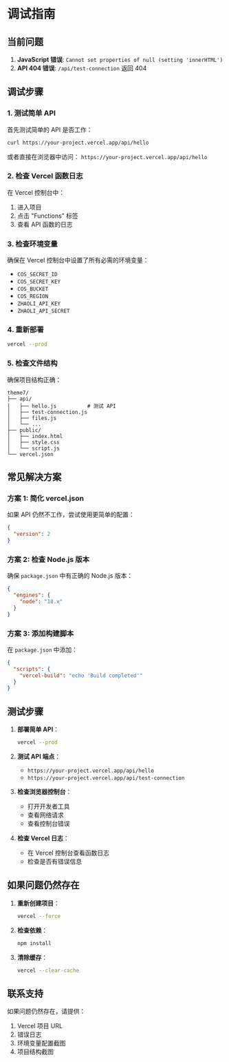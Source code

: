 # 调试指南

## 当前问题

1. **JavaScript 错误**: `Cannot set properties of null (setting 'innerHTML')`
2. **API 404 错误**: `/api/test-connection` 返回 404

## 调试步骤

### 1. 测试简单 API

首先测试简单的 API 是否工作：

```bash
curl https://your-project.vercel.app/api/hello
```

或者直接在浏览器中访问：
`https://your-project.vercel.app/api/hello`

### 2. 检查 Vercel 函数日志

在 Vercel 控制台中：
1. 进入项目
2. 点击 "Functions" 标签
3. 查看 API 函数的日志

### 3. 检查环境变量

确保在 Vercel 控制台中设置了所有必需的环境变量：

- `COS_SECRET_ID`
- `COS_SECRET_KEY`
- `COS_BUCKET`
- `COS_REGION`
- `ZHAOLI_API_KEY`
- `ZHAOLI_API_SECRET`

### 4. 重新部署

```bash
vercel --prod
```

### 5. 检查文件结构

确保项目结构正确：

```
theme7/
├── api/
│   ├── hello.js          # 测试 API
│   ├── test-connection.js
│   ├── files.js
│   └── ...
├── public/
│   ├── index.html
│   ├── style.css
│   └── script.js
└── vercel.json
```

## 常见解决方案

### 方案 1: 简化 vercel.json

如果 API 仍然不工作，尝试使用更简单的配置：

```json
{
  "version": 2
}
```

### 方案 2: 检查 Node.js 版本

确保 `package.json` 中有正确的 Node.js 版本：

```json
{
  "engines": {
    "node": "18.x"
  }
}
```

### 方案 3: 添加构建脚本

在 `package.json` 中添加：

```json
{
  "scripts": {
    "vercel-build": "echo 'Build completed'"
  }
}
```

## 测试步骤

1. **部署简单 API**：
   ```bash
   vercel --prod
   ```

2. **测试 API 端点**：
   - `https://your-project.vercel.app/api/hello`
   - `https://your-project.vercel.app/api/test-connection`

3. **检查浏览器控制台**：
   - 打开开发者工具
   - 查看网络请求
   - 查看控制台错误

4. **检查 Vercel 日志**：
   - 在 Vercel 控制台查看函数日志
   - 检查是否有错误信息

## 如果问题仍然存在

1. **重新创建项目**：
   ```bash
   vercel --force
   ```

2. **检查依赖**：
   ```bash
   npm install
   ```

3. **清除缓存**：
   ```bash
   vercel --clear-cache
   ```

## 联系支持

如果问题仍然存在，请提供：
1. Vercel 项目 URL
2. 错误日志
3. 环境变量配置截图
4. 项目结构截图 